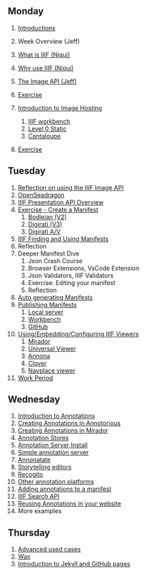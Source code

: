 ## Monday
<!-- , Session 1: 10:30am-12:00pm** -->

1. [Introductions](day-one/introductions.md)
1. Week Overview (Jeff)
2. [What is IIIF (Niqui)](day-one/whatisiiif.md)
3. [Why use IIIF (Niqui)](day-one/whyiiif.md)
4. [The Image API (Jeff)](day-one/image-api.md)
5. [Exercise](day-one/image-viewer-exercise.md)
6. [Introduction to Image Hosting](day-one/image-hosting.md#introduction-to-image-hosting) <!-- ## Monday, Session 2: 1:00pm-2:15pm -->

   1. [IIIF workbench](day-one/workbench.md)
   2. [Level 0 Static](day-one/level-0-static.md)
   3. [Cantaloupe](day-one/cantaloupe.md)
7. [Exercise](day-one/image-hosting.md#exercise)

## Tuesday
<!-- , Session 3: 9:00am-10:15am** -->

1. [Reflection on using the IIIF Image API](day-two/reflections.md)
2. [OpenSeadragon](day-two/openseadragon.md)
2. [IIIF Presentation API Overview](day-two/presentation-api.md)
3. [Exercise - Create a Manifest](day-two/manifest-exercise.md)
      1. [Bodleian (V2)](day-two/bodleian-editor/README.md)
      2. [Digirati (V3)](day-two/digirati-editor/README.md)
      3. [Digirati A/V](day-two/digirati-editor/Add_video_manifest.md)
4. [IIIF Finding and Using Manifests](day-two/finding-and-using-manifests.md)
5. Reflection
6. Deeper Manifest Dive <!-- , Session 4: 10:30am-12:00pm -->
   1. Json Crash Course
   2. Browser Extensions, VsCode Extension
   3. Json Validators, IIIF Validators
   4. Exercise: Editing your manifest
   5. Reflection
7. [Auto generating Manifests](day-two/auto-generate-manifest.md) <!-- ## Tuesday, Session 5: 1:00pm-2:15pm -->
8. [Publishing Manifests](day-two/publishing-manifests.md)
   1. [Local server](day-two/visual_studio_setup/README.md)
   2. [Workbench](day-two/workbench/README.md)
   3. [GitHub](day-two/github-publishing.md)
9. [Using/Embedding/Configuring IIIF Viewers](day-two/configuring-viewers.md) <!-- ## Tuesday Session 6: 2:30pm-3:45pm -->
   1. [Mirador]((day-two/configuring-viewers.md#mirador))
   2. [Universal Viewer](day-two/uv.md)
   3. [Annona](day-two/annona.md)
   4. [Clover](day-two/clover.md)
   5. [Navplace viewer](day-two/navplace.md)
10. [Work Period]((day-two/configuring-viewers.md#work-period))

## Wednesday
<!-- , Session 7: 9:00am-10:15am -->

1. [Introduction to Annotations](day-three/annotations.md)
2. [Creating Annotations in Annotorious](day-three/annotorious.md)
2. [Creating Annotations in Mirador](day-three/creating-annotations.md)
3. [Annotation Stores](day-three/annotations-stores.md)
4. [Annotation Server Install](day-three/annotations-stores-install.md)
5. [Simple annotation server](day-three/annotations-sas.md) <!-- ## Wednesday, Session 8: 10:30am-12:00pm -->
6. [Annonatate](day-three/annonatate.md)
7. [Storytelling editors](day-three/exhibit.md)
8. [Recogito](day-three/recogito.md)
9. [Other annotation platforms](day-three/annotation-other.md)
10. [Adding annotations to a manifest](day-three/annotation-in-manifest.md)
11. [IIIF Search API](day-three/iiif-search-api.md) <!-- ## Wednesday, Session 9: 1:00pm-2:15pm -->
12. [Reusing Annotations in your website](day-three/annona.md)
13. More examples

## Thursday

<!-- , Session 1: 9:00am-10:15am -->

1. [Advanced used cases](day-four/advanced-use-cases.md)
1. [Wax](day-four/wax.md) <!-- ## Thursday, Session 12: 10:30am-12:00pm -->
2. [Introduction to Jekyll and GitHub pages](day-four/github-jekyll-pages.md)

<!-- ## Thursday, Session 13: 10:30am-12:00pm

## Thursday, Session 14: 1:00pm-2:15pm

## Thursday, Session 15: 2:30pm-3:45pm -->

<!-- ## Friday, Session 16: 9:00am-10:15am -->

